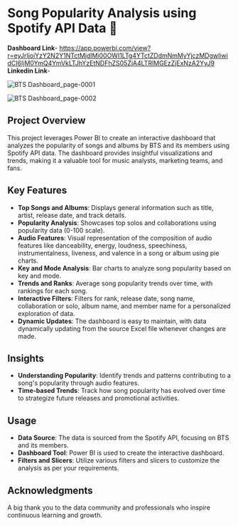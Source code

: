 # Song Popularity Analysis using Spotify API Data 🎵

**Dashboard Link**- https://app.powerbi.com/view?r=eyJrIjoiYzY2N2Y1NTctMjdlMi00OWI1LTg4YTctZDdmNmMyYjczMDgwIiwidCI6IjM0YmQ4YmVkLTJhYzEtNDFhZS05ZjA4LTRlMGEzZjExNzA2YyJ9
**Linkedin Link**- 

![BTS Dashboard_page-0001](https://github.com/user-attachments/assets/27b8e28f-f09e-4de6-9a45-e7ded85e8bd8)
 
![BTS Dashboard_page-0002](https://github.com/user-attachments/assets/f1275811-8bfa-4d16-8f23-2f19c9641e5a)

## Project Overview

This project leverages Power BI to create an interactive dashboard that analyzes the popularity of songs and albums by BTS and its members using Spotify API data. The dashboard provides insightful visualizations and trends, making it a valuable tool for music analysts, marketing teams, and fans.

## Key Features

- **Top Songs and Albums**: Displays general information such as title, artist, release date, and track details.
- **Popularity Analysis**: Showcases top solos and collaborations using popularity data (0-100 scale).
- **Audio Features**: Visual representation of the composition of audio features like danceability, energy, loudness, speechiness, instrumentalness, liveness, and valence in a song or album using pie charts.
- **Key and Mode Analysis**: Bar charts to analyze song popularity based on key and mode.
- **Trends and Ranks**: Average song popularity trends over time, with rankings for each song.
- **Interactive Filters**: Filters for rank, release date, song name, collaboration or solo, album name, and member name for a personalized exploration of data.
- **Dynamic Updates**: The dashboard is easy to maintain, with data dynamically updating from the source Excel file whenever changes are made.

## Insights

- **Understanding Popularity**: Identify trends and patterns contributing to a song's popularity through audio features.
- **Time-based Trends**: Track how song popularity has evolved over time to strategize future releases and promotional activities.

## Usage

- **Data Source**: The data is sourced from the Spotify API, focusing on BTS and its members.
- **Dashboard Tool**: Power BI is used to create the interactive dashboard.
- **Filters and Slicers**: Utilize various filters and slicers to customize the analysis as per your requirements.

## Acknowledgments

A big thank you to the data community and professionals who inspire continuous learning and growth.
